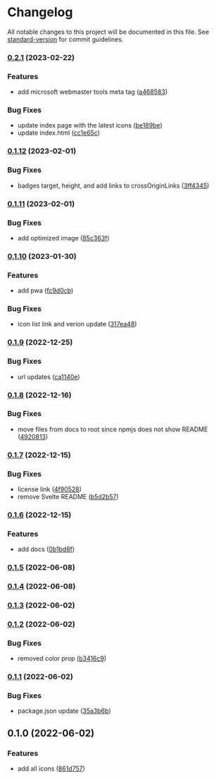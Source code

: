 # Changelog

All notable changes to this project will be documented in this file. See [standard-version](https://github.com/conventional-changelog/standard-version) for commit guidelines.

### [0.2.1](https://github.com/shinokada/svelte-cryptocurrency-icons/compare/v0.1.12...v0.2.1) (2023-02-22)

### Features

- add microsoft webmaster tools meta tag ([a468583](https://github.com/shinokada/svelte-cryptocurrency-icons/commit/a46858388da784ccf818f8e9e6fe84c838b33a1b))

### Bug Fixes

- update index page with the latest icons ([be189be](https://github.com/shinokada/svelte-cryptocurrency-icons/commit/be189bead1062047b3a0aa1a12b2d3036f194383))
- update index.html ([cc1e65c](https://github.com/shinokada/svelte-cryptocurrency-icons/commit/cc1e65cc55fa29178f369056806a26a408d98fcf))

### [0.1.12](https://github.com/shinokada/svelte-cryptocurrency-icons/compare/v0.1.11...v0.1.12) (2023-02-01)

### Bug Fixes

- badges target, height, and add links to crossOriginLinks ([3ff4345](https://github.com/shinokada/svelte-cryptocurrency-icons/commit/3ff4345074eff79db92a8656efc60cb6bbc9d1a2))

### [0.1.11](https://github.com/shinokada/svelte-cryptocurrency-icons/compare/v0.1.10...v0.1.11) (2023-02-01)

### Bug Fixes

- add optimized image ([85c363f](https://github.com/shinokada/svelte-cryptocurrency-icons/commit/85c363f5f9864dd79b0c0a9c6d9794fdf89e55c3))

### [0.1.10](https://github.com/shinokada/svelte-cryptocurrency-icons/compare/v0.1.9...v0.1.10) (2023-01-30)

### Features

- add pwa ([fc9d0cb](https://github.com/shinokada/svelte-cryptocurrency-icons/commit/fc9d0cb49ba52d4ebe19de0bf0a56bb64deb5e8e))

### Bug Fixes

- icon list link and verion update ([317ea48](https://github.com/shinokada/svelte-cryptocurrency-icons/commit/317ea4873cad3a80510c7409651a9600abfba8a5))

### [0.1.9](https://github.com/shinokada/svelte-cryptocurrency-icons/compare/v0.1.8...v0.1.9) (2022-12-25)

### Bug Fixes

- url updates ([ca1140e](https://github.com/shinokada/svelte-cryptocurrency-icons/commit/ca1140e2de65a1e0880f88dfd3270e426f576ba8))

### [0.1.8](https://github.com/shinokada/svelte-cryptocurrency-icons/compare/v0.1.7...v0.1.8) (2022-12-16)

### Bug Fixes

- move files from docs to root since npmjs does not show README ([4920813](https://github.com/shinokada/svelte-cryptocurrency-icons/commit/4920813a413ebbac56222b9cd2481e1d4ae0d23a))

### [0.1.7](https://github.com/shinokada/svelte-cryptocurrency-icons/compare/v0.1.6...v0.1.7) (2022-12-15)

### Bug Fixes

- license link ([4f90528](https://github.com/shinokada/svelte-cryptocurrency-icons/commit/4f905288916ebcef31584f1ed83b3160bab4611b))
- remove Svelte README ([b5d2b57](https://github.com/shinokada/svelte-cryptocurrency-icons/commit/b5d2b57d7e5e28aad6c940c31f3784832f478e6c))

### [0.1.6](https://github.com/shinokada/svelte-cryptocurrency-icons/compare/v0.1.5...v0.1.6) (2022-12-15)

### Features

- add docs ([0b1bd8f](https://github.com/shinokada/svelte-cryptocurrency-icons/commit/0b1bd8ff829db556cddb8aa26970495e784c5010))

### [0.1.5](https://github.com/shinokada/svelte-cryptocurrency-icons/compare/v0.1.4...v0.1.5) (2022-06-08)

### [0.1.4](https://github.com/shinokada/svelte-cryptocurrency-icons/compare/v0.1.3...v0.1.4) (2022-06-08)

### [0.1.3](https://github.com/shinokada/svelte-cryptocurrency-icons/compare/v0.1.2...v0.1.3) (2022-06-02)

### [0.1.2](https://github.com/shinokada/svelte-cryptocurrency-icons/compare/v0.1.1...v0.1.2) (2022-06-02)

### Bug Fixes

- removed color prop ([b3416c9](https://github.com/shinokada/svelte-cryptocurrency-icons/commit/b3416c98c12245b30332b6cda888f5560fff4b54))

### [0.1.1](https://github.com/shinokada/svelte-cryptocurrency-icons/compare/v0.1.0...v0.1.1) (2022-06-02)

### Bug Fixes

- package.json update ([35a3b6b](https://github.com/shinokada/svelte-cryptocurrency-icons/commit/35a3b6b158a6c1aaa434625020143fd34106b727))

## 0.1.0 (2022-06-02)

### Features

- add all icons ([861d757](https://github.com/shinokada/svelte-cryptocurrency-icons/commit/861d7570fc95964478f674ff813b6b112ed2c121))
